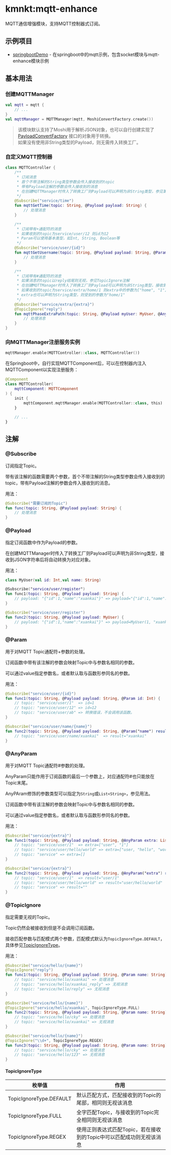 # kmnkt:mqtt-enhance
MQTT通信增强模块，支持MQTT控制器式订阅。

## 示例项目

* [springbootDemo](../examples/springbootDemo) - 在springboot中的mqtt示例，包含socket模块与mqtt-enhance模块示例

## 基本用法

### 创建MQTTManager

```kotlin
val mqtt = mqtt {
    // ...
}
val mqttManager = MQTTManager(mqtt, MoshiConvertFactory.create())
```

> 该模块默认支持了Moshi用于解析JSON对象，也可以自行创建实现了[PayloadConvertFactory](src/commonMain/kotlin/com/gitee/xuankaicat/kmnkt/mqtt/enhance/convert/PayloadConvertFactory.kt)
> 接口的对象用于转换。
> </br>如果没有使用非String类型的Payload，则无需传入转换工厂。

### 自定义MQTT控制器

```kotlin
class MQTTController {
    /**
     * 订阅消息
     * 首个不带注解的String类型参数会传入接收到的topic
     * 带有Payload注解的参数会传入接收到的消息
     * 在创建MQTTManager时传入了转换工厂则Payload可以声明为非String类型，参见第三个例子
     */
    @Subscribe("service/time")
    fun mqttGetTime(topic: String, @Payload payload: String) {
        // 处理消息
    }

    /**
     * 订阅带有+通配符的消息
     * 如果收到的topic为service/user/12 则id为12
     * Param可以使用基本类型，如Int, String, Boolean等
     */
    @Subscribe("service/user/{id}")
    fun mqttGetUsername(topic: String, @Payload payload: String, @Param id: Int) {
        // 处理消息
    }

    /**
     * 订阅带有#通配符的消息
     * 如果消息的topic以reply结尾则无视，参见TopicIgnore注解
     * 在创建MQTTManager时传入了转换工厂则Payload可以声明为非String类型，接收到JSON字符串后将自动转换为对应对象
     * 如果收到的topic为service/extra/home/1 则extra中的参数为["home", "1"]
     * extra也可以声明为String类型，则受到的参数为"home/1"
     */
    @Subscribe("service/extra/{extra}")
    @TopicIgnore("reply")
    fun mqttPhaseExtraPath(topic: String, @Payload myUser: MyUser, @AnyParam extra: List<String>) {
        // 处理消息
    }
}
```

### 向MQTTManager注册服务实例

```kotlin
mqttManager.enable(MQTTController::class, MQTTController())
```

在Springboot中，自行实现MQTTComponent后，可以在控制器内注入MQTTComponent以实现注册服务：

```kotlin
@Component
class MQTTController(
    mqttComponent: MQTTComponent
) {
    init {
        mqttComponent.mqttManager.enable(MQTTController::class, this)
    }
    
    // ...
}
```

## 注解

### @Subscribe

订阅指定Topic。

带有该注解的函数需要两个参数，首个不带注解的String类型参数会传入接收到的topic，带有Payload注解的参数会传入接收到的消息。

用法：

```kotlin
@Subscribe("需要订阅的Topic")
fun func(topic: String, @Payload payload: String) {
    // 处理消息
}
```

### @Payload

指定订阅函数中作为Payload的参数。

在创建MQTTManager时传入了转换工厂则Payload可以声明为非String类型，接收到JSON字符串后将自动转换为对应对象。

用法：

```Kotlin
class MyUser(val id: Int,val name: String)

@Subscribe("service/user/register")
fun func1(topic: String, @Payload payload: String) {
    // payload: "{"id":1,"name":"xuankai"}" => payload="{"id":1,"name":"xuankai"}"
}

@Subscribe("service/user/register")
fun func2(topic: String, @Payload payload: MyUser) {
    // payload: "{"id":1,"name":"xuankai"}" => payload=MyUser(1, "xuankai")
}
```

### @Param

用于对MQTT Topic通配符+参数的处理。

订阅函数中带有该注解的参数会映射Topic中与参数名相同的参数。

可以通过value指定参数名，或者默认取与函数形参同名的参数。

用法：

```Kotlin
@Subscribe("service/user/{id}")
fun func1(topic: String, @Payload payload: String, @Param id: Int) {
    // topic: "service/user/1"  => id=1
    // topic: "service/user/12" => id=12
    // topic: "service/user/ab" => 转换错误，不会调用该函数。
}

@Subscribe("service/user/name/{name}")
fun func2(topic: String, @Payload payload: String, @Param("name") result: String) {
    // topic: "service/user/name/xuankai"  => result="xuankai"
}
```

### @AnyParam

用于对MQTT Topic通配符#参数的处理。

AnyParam只能作用于订阅函数的最后一个参数上，对应通配符#也只能放在Topic末尾。

AnyPAram修饰的参数类型可以指定为`String`或`List<String>`，参见用法。

订阅函数中带有该注解的参数会映射Topic中与参数名相同的参数。

可以通过value指定参数名，或者默认取与函数形参同名的参数。

用法：

```Kotlin
@Subscribe("service/{extra}")
fun func1(topic: String, @Payload payload: String, @AnyParam extra: List<String>) {
    // topic: "service/user/1"  => extra=["user", "1"]
    // topic: "service/user/hello/world" => extra=["user, "hello", "world"]
    // topic: "service" => extra=[]
}

@Subscribe("service/{extra}")
fun func2(topic: String, @Payload payload: String, @AnyParam("extra") result: String) {
    // topic: "service/user/1"  => result="user/1"
    // topic: "service/user/hello/world" => result="user/hello/world"
    // topic: "service" => result=""
}
```

### @TopicIgnore

指定需要无视的Topic。

Topic仍然会被接收到但是不会调用订阅函数。

接收匹配参数与匹配模式两个参数，匹配模式默认为`TopicIgnoreType.DEFAULT`，具体参见[TopicIgnoreType](#TopicIgnoreType)。

用法：

```Kotlin
@Subscribe("service/hello/{name}")
@TopicIgnore("reply")
fun func1(topic: String, @Payload payload: String, @Param name: String) {
    // topic: "service/hello/xuankai" => 处理消息
    // topic: "service/hello/xuankai_reply" => 无视消息
    // topic: "service/hello/reply" => 无视消息
}

@Subscribe("service/hello/{name}")
@TopicIgnore("service/hello/xuankai", TopicIgnoreType.FULL)
fun func2(topic: String, @Payload payload: String, @Param name: String) {
    // topic: "service/hello/cky" => 处理消息
    // topic: "service/hello/xuankai" => 无视消息
}

@Subscribe("service/hello/{name}")
@TopicIgnore("\\d+", TopicIgnoreType.REGEX)
fun func3(topic: String, @Payload payload: String, @Param name: String) {
    // topic: "service/hello/cky" => 处理消息
    // topic: "service/hello/123" => 无视消息
}
```

#### TopicIgnoreType

| 枚举值                  | 作用                                                         |
| ----------------------- | ------------------------------------------------------------ |
| TopicIgnoreType.DEFAULT | 默认匹配方式，匹配接收到的Topic的尾部，相同则无视该消息      |
| TopicIgnoreType.FULL    | 全字匹配Topic，与接收到的Topic完全相同则无视该消息           |
| TopicIgnoreType.REGEX   | 使用正则表达式匹配Topic，若在接收到的Topic中可以匹配成功则无视该消息 |

